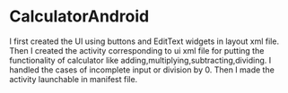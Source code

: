 # CalculatorAndroid
I first created the UI using buttons and EditText widgets in layout xml file. Then I created the activity corresponding to ui xml file for putting the functionality of calculator
like adding,multiplying,subtracting,dividing. I handled the cases of incomplete input or division by 0. Then I made the activity launchable in manifest file.
